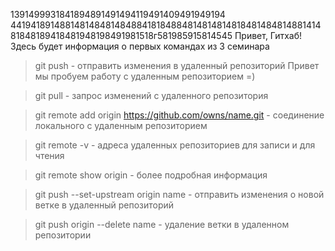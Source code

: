 1391499931841894891491494119491409491949194
4419418914881481484814848841818488481481481481848148481488141481848189418481948198491981518г581985915814545
Привет, Гитхаб! Здесь будет информация о первых командах из 3 семинара
> git push - отправить изменения в удаленный репозиторий 
Привет мы пробуем работу с удаленным репозиторием =)

> git pull - запрос изменений с удаленного репозитория

> git remote add origin https://github.com/owns/name.git - соединение локального с удаленным репозиторием

> git remote -v - адреса удаленных репозиториев для записи и для чтения 

> git remote show origin - более подробная информация 

> git push --set-upstream origin name - отправить изменения о новой ветке в удаленный репозиторий 

> git push origin --delete name - удаление ветки в удаленном репозитории 

